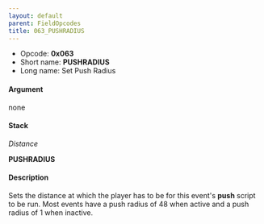 ```yaml
---
layout: default
parent: FieldOpcodes
title: 063_PUSHRADIUS
---
```


-   Opcode: **0x063**
-   Short name: **PUSHRADIUS**
-   Long name: Set Push Radius

#### Argument

none

#### Stack

  
*Distance*

**PUSHRADIUS**

#### Description

Sets the distance at which the player has to be for this event's **push** script to be run. Most events have a push radius of 48 when active and a push radius of 1 when inactive.
